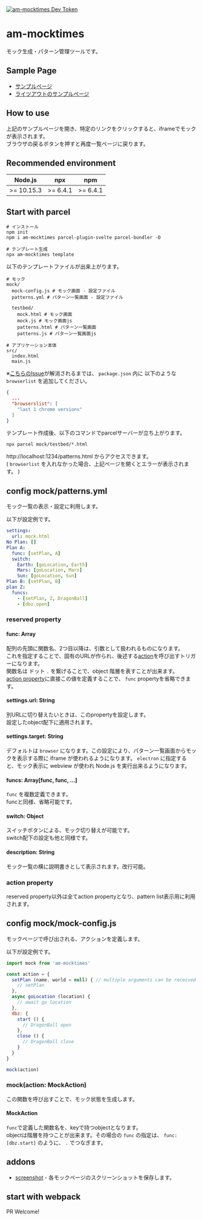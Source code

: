 [![am-mocktimes Dev Token](https://badge.devtoken.rocks/am-mocktimes)](https://devtoken.rocks/package/am-mocktimes)

# am-mocktimes

モック生成・パターン管理ツールです。

## Sample Page
* [サンプルページ](https://ampcpmgp.github.io/am-mocktimes/docs/patterns.html)
* [ライツアウトのサンプルページ](https://ampcpmgp.gitlab.io/plane-puzzle/pattern.html)

## How to use
上記のサンプルページを開き、特定のリンクをクリックすると、iframeでモックが表示されます。<br>
ブラウザの戻るボタンを押すと再度一覧ページに戻ります。

## Recommended environment

| Node.js | npx | npm |
| --- | --- | --- |
| >= 10.15.3 | >= 6.4.1 | >= 6.4.1 |

## Start with parcel

```shell
# インストール
npm init
npm i am-mocktimes parcel-plugin-svelte parcel-bundler -D

# テンプレート生成
npx am-mocktimes template
```

以下のテンプレートファイルが出来上がります。

```shell
# モック
mock/
  mock-config.js # モック画面 - 設定ファイル
  patterns.yml # パターン一覧画面 - 設定ファイル

  testbed/
    mock.html # モック画面
    mock.js # モック画面js
    patterns.html # パターン一覧画面
    patterns.js # パターン一覧画面js

# アプリケーション本体
src/
  index.html
  main.js
```

※[こちらのIssue](https://github.com/DeMoorJasper/parcel-plugin-svelte/issues/44)が解消されるまでは、 `package.json` 内に 以下のような `browserlist` を追加してください。

```json
{
  ...
  "browserslist": [
    "last 1 chrome versions"
  ]
}
```


テンプレート作成後、以下のコマンドでparcelサーバーが立ち上がります。

```shell
npx parcel mock/testbed/*.html
```

http://localhost:1234/patterns.html からアクセスできます。<br>
( `browserlist` を入れなかった場合、上記ページを開くとエラーが表示されます。 )

## config mock/patterns.yml
モック一覧の表示・設定に利用します。

以下が設定例です。

```yaml
settings:
  url: mock.html
No Plan: []
Plan A:
  func: [setPlan, A]
  switch:
    Earth: [goLocation, Earth]
    Mars: [goLocation, Mars]
    Sun: [goLocation, Sun]
Plan B: [setPlan, B]
plan Z:
  funcs:
    - [setPlan, Z, DragonBall]
    - [dbz.open]
```

### reserved property

#### func: Array
配列の先頭に関数名、2つ目以降は、引数として扱われるものになります。<br>
これを指定することで、固有のURLが作られ、後述する[action](#config-mockmock-configjs)を呼び出すトリガーになります。<br>
関数名は ドット `.` を繋げることで、object 階層を表すことが出来ます。<br>
[action property](#action-property)に直接この値を定義することで、 `func` propertyを省略できます。

#### settings.url: String
別URLに切り替えたいときは、このpropertyを設定します。<br>
設定したobject配下に適用されます。

#### settings.target: String
デフォルトは `browser` になります。この設定により、パターン一覧画面からモックを表示する際に iframe が使われるようになります。 `electron` に指定すると、モック表示に webview が使われ Node.js を実行出来るようになります。

#### funcs: Array[func, func, ...]
`func` を複数定義できます。<br>
funcと同様、省略可能です。

#### switch: Object
スイッチボタンによる、モック切り替えが可能です。<br>
switch配下の設定も他と同様です。

#### description: String
モック一覧の横に説明書きとして表示されます。改行可能。

### action property
reserved property以外は全てaction propertyとなり、pattern list表示用に利用されます。

## config mock/mock-config.js
モックページで呼び出される、アクションを定義します。

以下が設定例です。
```js
import mock from 'am-mocktimes'

const action = {
  setPlan (name, world = null) { // multiple arguments can be received
    // setPlan
  },
  async goLocation (location) {
    // await go location
  },
  dbz: {
    start () {
      // DragonBall open
    },
    close () {
      // DragonBall close
    }
  }
}

mock(action)
```

### mock(action: MockAction)
この関数を呼び出すことで、モック状態を生成します。

#### MockAction
`func`で定義した関数名を、keyで持つobjectとなります。<br>
objectは階層を持つことが出来ます。その場合の `func` の指定は、 `func: [dbz.start]` のように、 `.` でつなぎます。

## addons

* [screenshot](./addons/screenshot/#readme) - 各モックページのスクリーンショットを保存します。

## start with webpack

PR Welcome!
